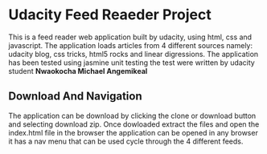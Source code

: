 Udacity Feed Reaeder Project
===================================================================================


This is a feed reader web application built by udacity, using html, css and javascript. The application loads articles from 4 different sources namely: udacity blog, css tricks, html5 rocks and linear digressions. The application has been tested using jasmine unit testing the test were written by udacity student **Nwaokocha Michael Angemikeal**


## Download And Navigation

The application can be download by clicking the clone or download button and selecting download zip.
Once dowloaded extract the files and open the index.html file in the browser the application can be opened in any browser it has a nav menu that can be used cycle through the 4 different feeds. 
